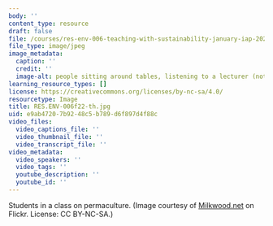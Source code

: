 ```yaml
---
body: ''
content_type: resource
draft: false
file: /courses/res-env-006-teaching-with-sustainability-january-iap-2022/resenv-006f22-th.jpg
file_type: image/jpeg
image_metadata:
  caption: ''
  credit: ''
  image-alt: people sitting around tables, listening to a lecturer (not pictured)
learning_resource_types: []
license: https://creativecommons.org/licenses/by-nc-sa/4.0/
resourcetype: Image
title: RES.ENV-006f22-th.jpg
uid: e9ab4720-7b92-48c5-b789-d6f897d4f88c
video_files:
  video_captions_file: ''
  video_thumbnail_file: ''
  video_transcript_file: ''
video_metadata:
  video_speakers: ''
  video_tags: ''
  youtube_description: ''
  youtube_id: ''
---
```

Students in a class on permaculture. (Image courtesy of [Milkwood.net](https://www.flickr.com/photos/cicada/2629584647) on Flickr. License: CC BY-NC-SA.)